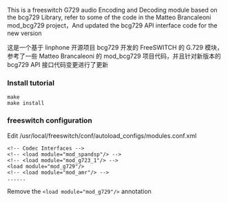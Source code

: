 This is a freeswitch G729 audio Encoding and Decoding module based on the bcg729 Library, refer to some of the code in the Matteo Brancaleoni mod_bcg729 project，And updated the bcg729 API interface code for the new version

这是一个基于 linphone 开源项目 bcg729 开发的 FreeSWITCH 的 G.729 模块，参考了一些 Matteo Brancaleoni 的 mod_bcg729 项目代码，并且针对新版本的 bcg729 API 接口代码变更进行了更新

### Install tutorial

    make
    make install

### freeswitch configuration

Edit /usr/local/freeswitch/conf/autoload_configs/modules.conf.xml

    <!-- Codec Interfaces -->
    <!-- <load module="mod_spandsp"/> -->
    <!-- <load module="mod_g723_1"/> -->
    <load module="mod_g729"/>
    <!-- <load module="mod_amr"/> -->
    ......

Remove the `<load module="mod_g729"/>` annotation
